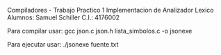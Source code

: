 Compiladores - Trabajo Practico 1
Implementacion de Analizador Lexico
Alumnos: Samuel Schiller
C.I.: 4176002

Para compilar usar:
gcc json.c json.h lista_simbolos.c -o jsonexe

Para ejecutar usar:
./jsonexe fuente.txt